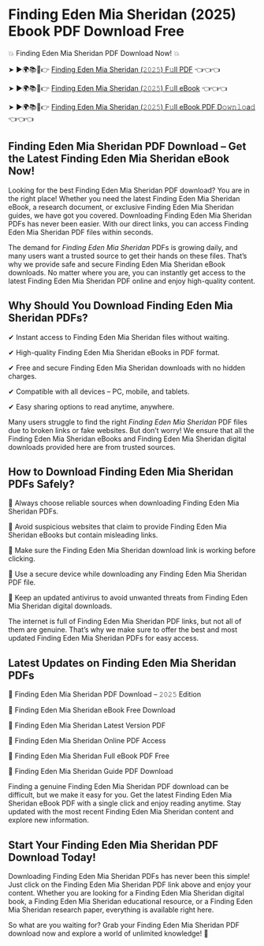 # Finding Eden Mia Sheridan (2025) Ebook PDF Download Free

💥 Finding Eden Mia Sheridan PDF Download Now! 💥

➤ ►🌍📚📱👉 [Finding Eden Mia Sheridan (𝟸𝟶𝟸𝟻) F𝚞ll PDF](https://getpdf.xyz/finding-eden-mia-sheridan) 👈👈👈


➤ ►🌍📚📱👉 [Finding Eden Mia Sheridan (𝟸𝟶𝟸𝟻) F𝚞ll eBook](https://getpdf.xyz/finding-eden-mia-sheridan) 👈👈👈


➤ ►🌍📚📱👉 [Finding Eden Mia Sheridan (𝟸𝟶𝟸𝟻) F𝚞ll eBook PDF D𝚘𝚠𝚗𝚕𝚘a𝚍](https://getpdf.xyz/finding-eden-mia-sheridan) 👈👈👈


## Finding Eden Mia Sheridan PDF Download – Get the Latest Finding Eden Mia Sheridan eBook Now!

Looking for the best Finding Eden Mia Sheridan PDF download? You are in the right place! Whether you need the latest Finding Eden Mia Sheridan eBook, a research document, or exclusive Finding Eden Mia Sheridan guides, we have got you covered. Downloading Finding Eden Mia Sheridan PDFs has never been easier. With our direct links, you can access Finding Eden Mia Sheridan PDF files within seconds.

The demand for *Finding Eden Mia Sheridan* PDFs is growing daily, and many users want a trusted source to get their hands on these files. That’s why we provide safe and secure Finding Eden Mia Sheridan eBook downloads. No matter where you are, you can instantly get access to the latest Finding Eden Mia Sheridan PDF online and enjoy high-quality content.

## Why Should You Download Finding Eden Mia Sheridan PDFs?

✔ Instant access to Finding Eden Mia Sheridan files without waiting.

✔ High-quality Finding Eden Mia Sheridan eBooks in PDF format.

✔ Free and secure Finding Eden Mia Sheridan downloads with no hidden charges.

✔ Compatible with all devices – PC, mobile, and tablets.

✔ Easy sharing options to read anytime, anywhere.

Many users struggle to find the right *Finding Eden Mia Sheridan* PDF files due to broken links or fake websites. But don’t worry! We ensure that all the Finding Eden Mia Sheridan eBooks and Finding Eden Mia Sheridan digital downloads provided here are from trusted sources.

## How to Download Finding Eden Mia Sheridan PDFs Safely?

📌 Always choose reliable sources when downloading Finding Eden Mia Sheridan PDFs.

📌 Avoid suspicious websites that claim to provide Finding Eden Mia Sheridan eBooks but contain misleading links.

📌 Make sure the Finding Eden Mia Sheridan download link is working before clicking.

📌 Use a secure device while downloading any Finding Eden Mia Sheridan PDF file.

📌 Keep an updated antivirus to avoid unwanted threats from Finding Eden Mia Sheridan digital downloads.

The internet is full of Finding Eden Mia Sheridan PDF links, but not all of them are genuine. That’s why we make sure to offer the best and most updated Finding Eden Mia Sheridan PDFs for easy access.

## Latest Updates on Finding Eden Mia Sheridan PDFs

🔹 Finding Eden Mia Sheridan PDF Download – 𝟸𝟶𝟸𝟻 Edition

🔹 Finding Eden Mia Sheridan eBook Free Download

🔹 Finding Eden Mia Sheridan Latest Version PDF

🔹 Finding Eden Mia Sheridan Online PDF Access

🔹 Finding Eden Mia Sheridan Full eBook PDF Free

🔹 Finding Eden Mia Sheridan Guide PDF Download

Finding a genuine Finding Eden Mia Sheridan PDF download can be difficult, but we make it easy for you. Get the latest Finding Eden Mia Sheridan eBook PDF with a single click and enjoy reading anytime. Stay updated with the most recent Finding Eden Mia Sheridan content and explore new information.

## Start Your Finding Eden Mia Sheridan PDF Download Today!

Downloading Finding Eden Mia Sheridan PDFs has never been this simple! Just click on the Finding Eden Mia Sheridan PDF link above and enjoy your content. Whether you are looking for a Finding Eden Mia Sheridan digital book, a Finding Eden Mia Sheridan educational resource, or a Finding Eden Mia Sheridan research paper, everything is available right here.

So what are you waiting for? Grab your Finding Eden Mia Sheridan PDF download now and explore a world of unlimited knowledge! 🚀